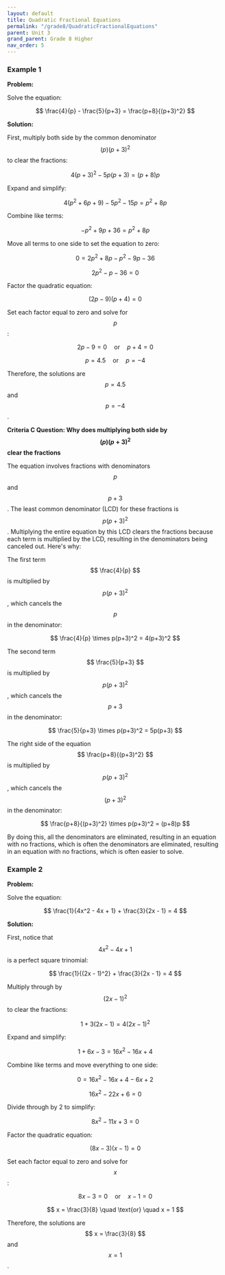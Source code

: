 ```yaml
---
layout: default
title: Quadratic Fractional Equations
permalink: "/grade8/QuadraticFractionalEquations"
parent: Unit 3
grand_parent: Grade 8 Higher
nav_order: 5
---
```


### Example 1

**Problem:**

Solve the equation:

$$ \frac{4}{p} - \frac{5}{p+3} = \frac{p+8}{(p+3)^2} $$

**Solution:**

First, multiply both side by the common denominator $$ (p)(p+3)^2 $$ to clear the fractions:

$$ 4(p+3)^2 - 5p(p+3) = (p+8)p $$

Expand and simplify:

$$ 4(p^2 + 6p + 9) - 5p^2 - 15p = p^2 + 8p $$

Combine like terms:

$$ -p^2 + 9p + 36 = p^2 + 8p $$

Move all terms to one side to set the equation to zero:

$$ 0 = 2p^2 + 8p - p^2 - 9p - 36 $$

$$ 2p^2 - p - 36 = 0 $$

Factor the quadratic equation:

$$ (2p-9)(p+4) = 0 $$

Set each factor equal to zero and solve for $$ p $$:

$$ 2p - 9 = 0 \quad \text{or} \quad p + 4 = 0 $$

$$ p = 4.5 \quad \text{or} \quad p = -4 $$

Therefore, the solutions are $$ p = 4.5 $$ and $$ p = -4 $$.

**Criteria C Question: Why does multiplying both side by $$ (p)(p+3)^2 $$ clear the fractions**

The equation involves fractions with denominators $$ p $$ and $$ p + 3 $$. The least common denominator (LCD) for these fractions is $$ p(p+3)^2 $$. Multiplying the entire equation by this LCD clears the fractions because each term is multiplied by the LCD, resulting in the denominators being canceled out. Here's why:

The first term $$ \frac{4}{p} $$ is multiplied by $$ p(p+3)^2 $$, which cancels the $$ p $$ in the denominator:

$$ \frac{4}{p} \times p(p+3)^2 = 4(p+3)^2 $$

The second term $$ \frac{5}{p+3} $$ is multiplied by $$ p(p+3)^2 $$, which cancels the $$ p+3 $$ in the denominator:

$$ \frac{5}{p+3} \times p(p+3)^2 = 5p(p+3) $$

The right side of the equation $$ \frac{p+8}{(p+3)^2} $$ is multiplied by $$ p(p+3)^2 $$, which cancels the $$ (p+3)^2 $$ in the denominator:

$$ \frac{p+8}{(p+3)^2} \times p(p+3)^2 = (p+8)p $$

By doing this, all the denominators are eliminated, resulting in an equation with no fractions, which is often  the denominators are eliminated, resulting in an equation with no fractions, which is often easier to solve.


### Example 2

**Problem:**

Solve the equation:

$$ \frac{1}{4x^2 - 4x + 1} + \frac{3}{2x - 1} = 4 $$

**Solution:**

First, notice that $$ 4x^2 - 4x + 1 $$ is a perfect square trinomial:

$$ \frac{1}{(2x - 1)^2} + \frac{3}{2x - 1} = 4 $$

Multiply through by $$ (2x - 1)^2 $$ to clear the fractions:

$$ 1 + 3(2x - 1) = 4(2x - 1)^2 $$

Expand and simplify:

$$ 1 + 6x - 3 = 16x^2 - 16x + 4 $$

Combine like terms and move everything to one side:

$$ 0 = 16x^2 - 16x + 4 - 6x + 2 $$

$$ 16x^2 - 22x + 6 = 0 $$

Divide through by 2 to simplify:

$$ 8x^2 - 11x + 3 = 0 $$

Factor the quadratic equation:

$$ (8x - 3)(x - 1) = 0 $$

Set each factor equal to zero and solve for $$ x $$:

$$ 8x - 3 = 0 \quad \text{or} \quad x - 1 = 0 $$

$$ x = \frac{3}{8} \quad \text{or} \quad x = 1 $$

Therefore, the solutions are $$ x = \frac{3}{8} $$ and $$ x = 1 $$.
